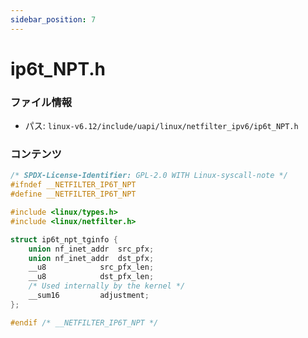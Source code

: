 ```yaml
---
sidebar_position: 7
---
```

# ip6t_NPT.h

### ファイル情報

- パス: `linux-v6.12/include/uapi/linux/netfilter_ipv6/ip6t_NPT.h`

### コンテンツ

```h
/* SPDX-License-Identifier: GPL-2.0 WITH Linux-syscall-note */
#ifndef __NETFILTER_IP6T_NPT
#define __NETFILTER_IP6T_NPT

#include <linux/types.h>
#include <linux/netfilter.h>

struct ip6t_npt_tginfo {
	union nf_inet_addr	src_pfx;
	union nf_inet_addr	dst_pfx;
	__u8			src_pfx_len;
	__u8			dst_pfx_len;
	/* Used internally by the kernel */
	__sum16			adjustment;
};

#endif /* __NETFILTER_IP6T_NPT */

```
